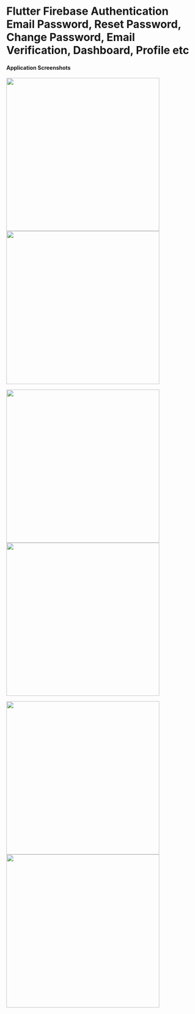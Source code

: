# Flutter Firebase Authentication Email Password, Reset Password, Change Password, Email Verification, Dashboard, Profile etc
#### Application Screenshots


<img src="https://github.com/geekyshow1/flutter_fb_auth_emailpass/blob/master/screenshots/1.png" width="400" />  <img src="https://github.com/geekyshow1/flutter_fb_auth_emailpass/blob/master/screenshots/2.png" width="400" />

<img src="https://github.com/geekyshow1/flutter_fb_auth_emailpass/blob/master/screenshots/3.png" width="400" />  <img src="https://github.com/geekyshow1/flutter_fb_auth_emailpass/blob/master/screenshots/4.png" width="400" />

<img src="https://github.com/geekyshow1/flutter_fb_auth_emailpass/blob/master/screenshots/5.png" width="400" />  <img src="https://github.com/geekyshow1/flutter_fb_auth_emailpass/blob/master/screenshots/6.png" width="400" />


